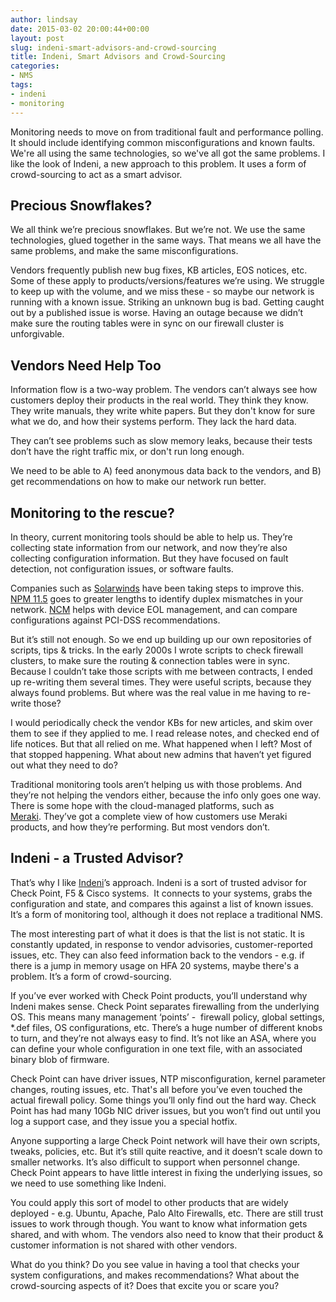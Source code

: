 ```yaml
---
author: lindsay
date: 2015-03-02 20:00:44+00:00
layout: post
slug: indeni-smart-advisors-and-crowd-sourcing
title: Indeni, Smart Advisors and Crowd-Sourcing
categories:
- NMS
tags:
- indeni
- monitoring
---
```


Monitoring needs to move on from traditional fault and performance polling. It should include identifying common misconfigurations and known faults. We're all using the same technologies, so we've all got the same problems. I like the look of Indeni, a new approach to this problem. It uses a form of crowd-sourcing to act as a smart advisor.



## Precious Snowflakes?



We all think we’re precious snowflakes. But we’re not. We use the same technologies, glued together in the same ways. That means we all have the same problems, and make the same misconfigurations.

Vendors frequently publish new bug fixes, KB articles, EOS notices, etc. Some of these apply to products/versions/features we’re using. We struggle to keep up with the volume, and we miss these - so maybe our network is running with a known issue. Striking an unknown bug is bad. Getting caught out by a published issue is worse. Having an outage because we didn’t make sure the routing tables were in sync on our firewall cluster is unforgivable.



## Vendors Need Help Too



Information flow is a two-way problem. The vendors can’t always see how customers deploy their products in the real world. They think they know. They write manuals, they write white papers. But they don't know for sure what we do, and how their systems perform. They lack the hard data.

They can’t see problems such as slow memory leaks, because their tests don’t have the right traffic mix, or don't run long enough.

We need to be able to A) feed anonymous data back to the vendors, and B) get recommendations on how to make our network run better.



## Monitoring to the rescue?



In theory, current monitoring tools should be able to help us. They’re collecting state information from our network, and now they’re also collecting configuration information. But they have focused on fault detection, not configuration issues, or software faults.

Companies such as [Solarwinds](http://www.solarwinds.com/) have been taking steps to improve this. [NPM 11.5](https://thwack.solarwinds.com/community/solarwinds-community/product-blog/blog/2015/02/24/npm-115-now-available) goes to greater lengths to identify duplex mismatches in your network. [NCM](http://www.solarwinds.com/network-configuration-manager.aspx) helps with device EOL management, and can compare configurations against PCI-DSS recommendations.

But it’s still not enough. So we end up building up our own repositories of scripts, tips & tricks. In the early 2000s I wrote scripts to check firewall clusters, to make sure the routing & connection tables were in sync. Because I couldn’t take those scripts with me between contracts, I ended up re-writing them several times. They were useful scripts, because they always found problems. But where was the real value in me having to re-write those?

I would periodically check the vendor KBs for new articles, and skim over them to see if they applied to me. I read release notes, and checked end of life notices. But that all relied on me. What happened when I left? Most of that stopped happening. What about new admins that haven’t yet figured out what they need to do?

Traditional monitoring tools aren’t helping us with those problems. And they’re not helping the vendors either, because the info only goes one way. There is some hope with the cloud-managed platforms, such as [Meraki](http://meraki.cisco.com/). They’ve got a complete view of how customers use Meraki products, and how they’re performing. But most vendors don’t.



## Indeni - a Trusted Advisor?



That’s why I like [Indeni](http://www.indeni.com)’s approach. Indeni is a sort of trusted advisor for Check Point, F5 & Cisco systems.  It connects to your systems, grabs the configuration and state, and compares this against a list of known issues. It’s a form of monitoring tool, although it does not replace a traditional NMS.

The most interesting part of what it does is that the list is not static. It is constantly updated, in response to vendor advisories, customer-reported issues, etc. They can also feed information back to the vendors - e.g. if there is a jump in memory usage on HFA 20 systems, maybe there's a problem. It’s a form of crowd-sourcing.

If you’ve ever worked with Check Point products, you’ll understand why Indeni makes sense. Check Point separates firewalling from the underlying OS. This means many management ‘points’ -  firewall policy, global settings, *.def files, OS configurations, etc. There’s a huge number of different knobs to turn, and they’re not always easy to find. It’s not like an ASA, where you can define your whole configuration in one text file, with an associated binary blob of firmware.

Check Point can have driver issues, NTP misconfiguration, kernel parameter changes, routing issues, etc. That's all before you’ve even touched the actual firewall policy. Some things you’ll only find out the hard way. Check Point has had many 10Gb NIC driver issues, but you won’t find out until you log a support case, and they issue you a special hotfix.

Anyone supporting a large Check Point network will have their own scripts, tweaks, policies, etc. But it’s still quite reactive, and it doesn’t scale down to smaller networks. It’s also difficult to support when personnel change. Check Point appears to have little interest in fixing the underlying issues, so we need to use something like Indeni.

You could apply this sort of model to other products that are widely deployed - e.g. Ubuntu, Apache, Palo Alto Firewalls, etc. There are still trust issues to work through though. You want to know what information gets shared, and with whom. The vendors also need to know that their product & customer information is not shared with other vendors.

What do you think? Do you see value in having a tool that checks your system configurations, and makes recommendations? What about the crowd-sourcing aspects of it? Does that excite you or scare you?

